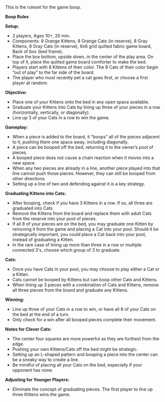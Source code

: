 This is the ruleset for the game boop.

**Boop Rules**

**Setup:**
- 2 players, Ages 10+, 20 min.
- Components: 8 Orange Kittens, 8 Orange Cats (in reserve), 8 Gray Kittens, 8 Gray Cats (in reserve), 6x6 grid quilted fabric game board, Back of box (bed frame).
- Place the box bottom, upside down, in the center of the play area. On top of it, place the quilted game board comforter to make the bed.
- Players start with 8 Kittens of their color. The 8 Cats of their color begin “out of play” to the far side of the board.
- The player who most recently pet a cat goes first, or choose a first player at random.

**Objective:**
- Place one of your Kittens onto the bed in any open space available.
- Graduate your Kittens into Cats by lining up three of your pieces in a row (horizontally, vertically, or diagonally).
- Line up 3 of your Cats in a row to win the game.

**Gameplay:**
- When a piece is added to the board, it “boops” all of the pieces adjacent to it, pushing them one space away, including diagonally.
- A piece can be booped off the bed, returning it to the owner’s pool of pieces.
- A booped piece does not cause a chain reaction when it moves into a new space.
- When any two pieces are already in a line, another piece played into that line cannot push those pieces. However, they can still be booped from other directions.
- Setting up a line of two and defending against it is a key strategy.

**Graduating Kittens into Cats:**
- After booping, check if you have 3 Kittens in a row. If so, all three are graduated into Cats.
- Remove the Kittens from the board and replace them with adult Cats from the reserve into your pool of pieces.
- If all 8 of your pieces are on the bed, you may graduate one Kitten by removing it from the game and placing a Cat into your pool. Should it be strategically important, you could place a Cat back into your pool, instead of graduating a Kitten.
- In the rare case of lining up more than three in a row or multiple connected 3's, choose which group of 3 to graduate.

**Cats:**
- Once you have Cats in your pool, you may choose to play either a Cat or a Kitten.
- Cats cannot be booped by Kittens but can boop other Cats and Kittens.
- When lining up 3 pieces with a combination of Cats and Kittens, remove all three pieces from the board and graduate any Kittens.

**Winning:**
- Line up three of your Cats in a row to win, or have all 8 of your Cats on the bed at the end of a turn.
- Only check for a win after all booped pieces complete their movement.

**Notes for Clever Cats:**
- The center four squares are more powerful as they are furthest from the edge.
- Pushing your own Kittens/Cats off the bed might be strategic.
- Setting up an L-shaped pattern and booping a piece into the center can be a sneaky way to create a line.
- Be mindful of placing all your Cats on the bed, especially if your opponent has none.

**Adjusting for Younger Players:**
- Eliminate the concept of graduating pieces. The first player to line up three Kittens wins the game.


